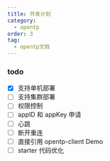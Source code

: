 ```yaml
---
title: 开发计划
category:
  - opentp
order: 3
tag:
  - opentp文档
---
```



### todo
- [x] 支持单机部署
- [ ] 支持集群部署
- [ ] 权限控制
- [ ] appID 和 appKey 申请
- [ ] 心跳
- [ ] 断开重连
- [ ] 直接引用 opentp-client Demo
- [ ] starter 代码优化